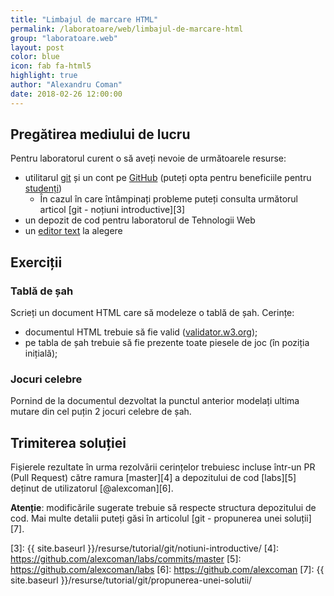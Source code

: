 ```yaml
---
title: "Limbajul de marcare HTML"
permalink: /laboratoare/web/limbajul-de-marcare-html
group: "laboratoare.web"
layout: post
color: blue
icon: fab fa-html5
highlight: true
author: "Alexandru Coman"
date: 2018-02-26 12:00:00
---
```


## Pregătirea mediului de lucru

Pentru laboratorul curent o să aveți nevoie de următoarele resurse:
 - utilitarul [git][0] și un cont pe [GitHub] (puteți opta pentru beneficiile pentru [studenți][1])
    - În cazul în care întâmpinați probleme puteți consulta următorul articol [git - noțiuni introductive][3]
 - un depozit de cod pentru laboratorul de Tehnologii Web
 - un [editor text][2] la alegere

## Exerciții

### Tablă de șah

Scrieți un document HTML care să modeleze o tablă de șah.
Cerințe:
- documentul HTML trebuie să fie valid ([validator.w3.org]);
- pe tabla de șah trebuie să fie prezente toate piesele de joc (în poziția inițială);

### Jocuri celebre

Pornind de la documentul dezvoltat la punctul anterior modelați ultima mutare din cel puțin 2 jocuri celebre de șah. 

## Trimiterea soluției

Fișierele rezultate în urma rezolvării cerințelor trebuiesc incluse într-un PR (Pull Request)
către ramura [master][4] a depozitului de cod [labs][5] deținut de utilizatorul [@alexcoman][6].

**Atenție**: modificările sugerate trebuie să respecte structura depozitului de cod. Mai multe detalii puteți găsi în articolul [git - propunerea unei soluții][7].

[GitHub]: https://github.com/
[validator.w3.org]: https://validator.w3.org/

[0]: https://git-scm.com/
[1]: https://education.github.com/pack
[2]: https://github.com/collections/text-editors
[3]: {{ site.baseurl }}/resurse/tutorial/git/notiuni-introductive/
[4]: https://github.com/alexcoman/labs/commits/master
[5]: https://github.com/alexcoman/labs
[6]: https://github.com/alexcoman
[7]: {{ site.baseurl }}/resurse/tutorial/git/propunerea-unei-solutii/
